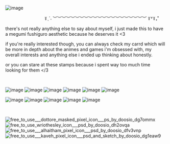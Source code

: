 ![image](https://github.com/aSoftVinnie/aSoftVinnie/assets/30376093/49f082bf-9ed9-479f-94a4-b46635976462)

⠀⠀⠀⠀⠀⠀⠀⠀⠀⠀⠀⠀꒦ˎˊ˗ ︶︶︶︶︶︶︶︶︶︶︶︶︶︶︶︶︶︶︶︶︶ ꒦꒷꒦₊˚

there's not really anything else to say about myself, i just made this to have a megumi fushiguro aesthetic because he deserves it <3

if you're really interested though, you can always check my carrd which will be more in depth about the animes and games i'm obsessed with, my overall interests and anything else i ended up thinking about honestly.

or you can stare at these stamps because i spent way too much time looking for them </3

⠀

![image](https://github.com/aSoftVinnie/aSoftVinnie/assets/30376093/44a16fb6-0c36-43b4-8437-03cc4d51ceb7) ![image](https://github.com/aSoftVinnie/aSoftVinnie/assets/30376093/b5df616c-9859-4ef8-ac49-362bf10fbba3)
![image](https://github.com/aSoftVinnie/aSoftVinnie/assets/30376093/6d5b9ca6-67a2-4061-b9db-a35999c33c40) ![image](https://github.com/aSoftVinnie/aSoftVinnie/assets/30376093/4e681246-4428-4eeb-b746-da0a3d8ad50b) ![image](https://github.com/aSoftVinnie/aSoftVinnie/assets/30376093/b170a809-4081-4e19-b7e6-1d9e92fd0dc9) ![image](https://github.com/aSoftVinnie/aSoftVinnie/assets/30376093/5ab3306a-7cdf-4b54-bf5d-7b70ee246f39)

![image](https://github.com/aSoftVinnie/aSoftVinnie/assets/30376093/29090764-925c-4971-9e32-920c109814b8) ![image](https://github.com/aSoftVinnie/aSoftVinnie/assets/30376093/15a6b9dc-f9bd-4656-9d38-00335bcadd38) ![image](https://github.com/aSoftVinnie/aSoftVinnie/assets/30376093/a50a61da-3279-4c21-9839-7e0248a110c9) ![image](https://github.com/aSoftVinnie/aSoftVinnie/assets/30376093/67f221ca-e6de-4848-9267-632abd723005) ![image](https://github.com/aSoftVinnie/aSoftVinnie/assets/30376093/da501ff5-3a40-499a-875e-cd3e460f0e79)

⠀

![free_to_use___dottore_masked_pixel_icon___ps_by_doosio_dg7ommx](https://github.com/aSoftVinnie/aSoftVinnie/assets/30376093/0784603e-22a2-4d75-a2ca-eab822def3b1) ![free_to_use_wriothesley_icon___psd_by_doosio_dh2ovqa](https://github.com/aSoftVinnie/aSoftVinnie/assets/30376093/0ca6c8bd-e0aa-4a71-b907-0853a05a2281)
![free_to_use___alhaitham_pixel_icon___psd_by_doosio_dfv3vnp](https://github.com/aSoftVinnie/aSoftVinnie/assets/30376093/fe08910e-a906-4e15-b4f0-5fefac2d8a86) ![free_to_use___kaveh_pixel_icon___psd_and_sketch_by_doosio_dg1eaw9](https://github.com/aSoftVinnie/aSoftVinnie/assets/30376093/617471fd-97bb-4ce2-9fd9-1fd6a252b6ab)


